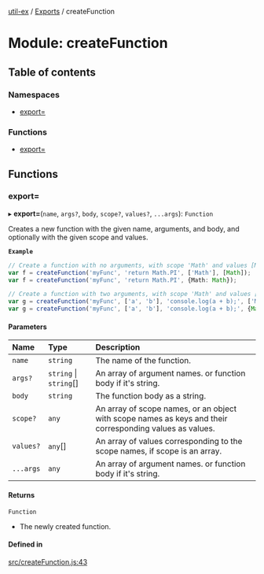 [util-ex](../README.md) / [Exports](../modules.md) / createFunction

# Module: createFunction

## Table of contents

### Namespaces

- [export&#x3D;](createFunction.export_.md)

### Functions

- [export&#x3D;](createFunction.md#export&#x3D;)

## Functions

### export&#x3D;

▸ **export=**(`name`, `args?`, `body`, `scope?`, `values?`, `...args`): `Function`

Creates a new function with the given name, arguments, and body, and optionally with the given scope and values.

**`Example`**

```ts
// Create a function with no arguments, with scope 'Math' and values [Math]:
var f = createFunction('myFunc', 'return Math.PI', ['Math'], [Math]);
var f = createFunction('myFunc', 'return Math.PI', {Math: Math});

// Create a function with two arguments, with scope 'Math' and values [Math], and scope 'console' and values [console]:
var g = createFunction('myFunc', ['a', 'b'], 'console.log(a + b);', ['Math', 'console'], [Math, console]);
var g = createFunction('myFunc', ['a', 'b'], 'console.log(a + b);', {Math, console});
```

#### Parameters

| Name | Type | Description |
| :------ | :------ | :------ |
| `name` | `string` | The name of the function. |
| `args?` | `string` \| `string`[] | An array of argument names. or function body if it's string. |
| `body` | `string` | The function body as a string. |
| `scope?` | `any` | An array of scope names, or an object with scope names as keys and their corresponding values as values. |
| `values?` | `any`[] | An array of values corresponding to the scope names, if scope is an array. |
| `...args` | `any` | An array of argument names. or function body if it's string. |

#### Returns

`Function`

- The newly created function.

#### Defined in

[src/createFunction.js:43](https://github.com/snowyu/util-ex.js/blob/f71e464/src/createFunction.js#L43)

